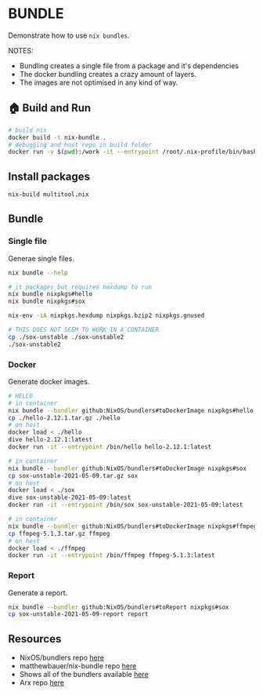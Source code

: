 # BUNDLE

Demonstrate how to use `nix bundles`.  

NOTES:

* Bundling creates a single file from a package and it's dependencies  
* The docker bundling creates a crazy amount of layers.  
* The images are not optimised in any kind of way.  

## 🏠 Build and Run

```sh
# build nix
docker build -t nix-bundle .
# debugging and host repo in build folder
docker run -v $(pwd):/work -it --entrypoint /root/.nix-profile/bin/bash nix-bundle
```

## Install packages

```bash
nix-build multitool.nix
```

## Bundle

### Single file

Generae single files.  

```sh
nix bundle --help

# it packages but requires hexdump to run
nix bundle nixpkgs#hello
nix bundle nixpkgs#sox

nix-env -iA nixpkgs.hexdump nixpkgs.bzip2 nixpkgs.gnused

# THIS DOES NOT SEEM TO WORK IN A CONTAINER
cp ./sox-unstable ./sox-unstable2
./sox-unstable2
```

### Docker

Generate docker images.  

```sh
# HELLO
# in container
nix bundle --bundler github:NixOS/bundlers#toDockerImage nixpkgs#hello
cp ./hello-2.12.1.tar.gz ./hello 
# on host
docker load < ./hello
dive hello-2.12.1:latest
docker run -it --entrypoint /bin/hello hello-2.12.1:latest

# in container
nix bundle --bundler github:NixOS/bundlers#toDockerImage nixpkgs#sox
cp sox-unstable-2021-05-09.tar.gz sox
# on host
docker load < ./sox
dive sox-unstable-2021-05-09:latest
docker run -it --entrypoint /bin/sox sox-unstable-2021-05-09:latest

# in container
nix bundle --bundler github:NixOS/bundlers#toDockerImage nixpkgs#ffmpeg_5
cp ffmpeg-5.1.3.tar.gz ffmpeg
# on host
docker load < ./ffmpeg
docker run -it --entrypoint /bin/ffmpeg ffmpeg-5.1.3:latest
```

### Report

Generate a report.  

```sh
nix bundle --bundler github:NixOS/bundlers#toReport nixpkgs#sox
cp sox-unstable-2021-05-09-report report 
```

## Resources

* NixOS/bundlers repo [here](https://github.com/NixOS/bundlers)  
* matthewbauer/nix-bundle repo [here](https://github.com/matthewbauer/nix-bundle)  
* Shows all of the bundlers available [here](https://github.com/NixOS/bundlers/blob/master/flake.nix)  
* Arx repo [here](https://github.com/solidsnack/arx)  